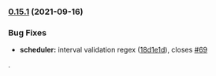 ### [0.15.1](https://github.com/rymancl/terraform-provider-dotcommonitor/compare/v0.15.0...v0.15.1) (2021-09-16)


### Bug Fixes

* **scheduler:** interval validation regex ([18d1e1d](https://github.com/rymancl/terraform-provider-dotcommonitor/commit/18d1e1dccaa03d8bad66af0de784fa306060069d)), closes [#69](https://github.com/rymancl/terraform-provider-dotcommonitor/issues/69)


.